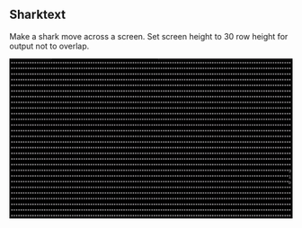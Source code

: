 ## Sharktext

Make a shark move across a screen. Set screen height to 30 row height for output
not to overlap.

![](sharktext.gif)
